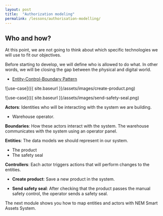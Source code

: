 ```yaml
---
layout: post
title:  "Authorization modeling"
permalink: /lessons/authorisation-modelling/
---
```


## Who and how?

At this point, we are not going to think about which specific technologies we will use to fit our objectives. 

Before starting to develop, we will define who is allowed to do what. In other words, we will be closing the gap between the physical and digital world. 

* [Entity-Control-Boundary Pattern](http://www.cs.sjsu.edu/~pearce/modules/patterns/enterprise/ecb/ecb.htm)

![use-case]({{ site.baseurl }}/assets/images/create-product.png)

![use-case]({{ site.baseurl }}/assets/images/send-safety-seal.png)

**Actors**: Identities who will be interacting with the system we are building.

* Warehouse operator.

**Boundaries**: How these actors interact with the system. The warehouse communicates with the system using an operator panel. 

**Entities**: The data models we should represent in our system.

* The product
* The safety seal

**Controllers**: Each actor triggers actions that will perform changes to the entities.

* **Create product**: Save a new product in the system.

* **Send safety seal**: After checking that the product passes the manual safety control, the operator sends a safety seal.

The next module shows you how to map entities and actors with NEM Smart Assets System.


